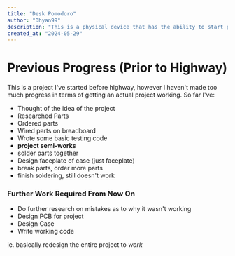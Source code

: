 ```yaml
---
title: "Desk Pomodoro"
author: "Dhyan99"
description: "This is a physical device that has the ability to start pomodoro timers, linked to the toggl track api. It's a great way to work productively without being distracted by your computer. Pressing a physical button is also more satisfying than clicking on a screen."
created_at: "2024-05-29"
---
```

# Previous Progress (Prior to Highway)
This is a project I've started before highway, however I haven't made too much progress in terms of getting an actual project working. So far I've:
- Thought of the idea of the project
- Researched Parts
- Ordered parts
- Wired parts on breadboard
- Wrote some basic testing code
- **project semi-works**
- solder parts together
- Design faceplate of case (just faceplate)
- break parts, order more parts
- finish soldering, still doesn't work

### Further Work Required From Now On
- Do further research on mistakes as to why it wasn't working
- Design PCB for project
- Design Case
- Write working code

ie. basically redesign the entire project to *work*
